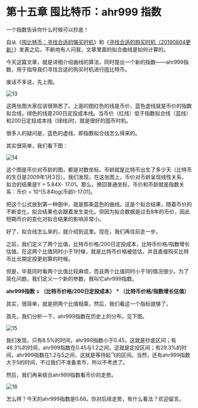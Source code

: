 # 第十五章 囤比特币：ahr999 指数

一个指数告诉你什么时候可以抄底！

自从《[囤比特币：寻找合适的够买时机](di-ba-zhang.md)》和《[寻找合适的购买时机（20190804更新）](http://btc.mom/?p=2687)》发表之后，不断地有人问我，文章里面的拟合曲线是如何计算的。

今天这篇文章，就是详细介绍曲线的算法，同时提出一个新的指数——ahr999指数，用于指导我们寻找合适的购买时机进行囤比特币。

废话不多说，先上图。

![13](images/13.jpeg)

这两张图大家应该很熟悉了。上面的图红色的线是币价，蓝色虚线就是币价的指数拟合线，绿色的线是200日定投成本线。当币价（红线）低于指数拟合线（蓝线）和200日定投成本线（绿线)时，就是很好的囤币时机。

很多人的疑问是，蓝色的虚线，即指数拟合线怎么得来的。

其实很简单，我们看下图：

![14](images/14.jpeg)

这个图是币价对币龄的图，都是对数坐标。币龄就是比特币出生了多少天（比特币的生日是2009年1月3日）。我们发现，在这张图上，币价对币龄呈现线性关系，拟合的结果是Y = 5.84X- 17.01。那么，换回普通坐标，币价和币龄就是指数关系：币价 = 10^[5.84log(币龄)-17.01]。

把这个公式放到第一种图中，就是那条蓝色的曲线。这是个拟合结果，随着币价的不断变化，拟合结果也会跟着发生变化。但因为拟合数据是过去8年的币价，因此短期币价的变化对拟合结果的影响非常小。

好了，拟合线怎么来的，就介绍到这里。现在，我们再往前走一步。

之前，我们定义了两个比值，比特币价格/200日定投成本，比特币价格/指数增长估值。在这两个比值同时小于1时候，就是比特币价格被低估，并且直接购买比特币比长期定投更划算的时候。

但是，毕竟同时看两个比值比较麻烦，而且两个比值同时小于1的情况很少。为了简化问题，我们定义一个新的参数，我叫它ahr999指数。

**ahr999指数 = （比特币价格/200日定投成本） \* （比特币价格/指数增长估值）**

其实，很简单，就是把两个比值相乘，然后，我们看这一个指标就够了。

首先，我们分析一下，ahr999指数在历史上的分布，见下图。

![15](images/15.jpeg)

我们发现，只有8.5%的时间，ahr999指数小于0.45，这就是抄底区间；有46.3%的时间，ahr999指数在0.45与1.2之间，这就是定投区间；有29.3%的时间，ahr999指数在1.2与5之间，这就是等待起飞的区间。当然，还有ahr999指数大于5的时间，不过我们不准备卖币，所以不考虑了。

然后，我们再来结合ahr999指数看币价的走势。

![16](images/16.jpeg)

怎么样？今天的ahr999指数是0.68。你对后续走势，有什么看法？欢迎留言。


```

```